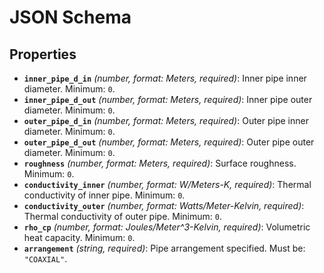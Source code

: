 # JSON Schema

## Properties

- **`inner_pipe_d_in`** *(number, format: Meters, required)*: Inner pipe inner diameter. Minimum: `0`.
- **`inner_pipe_d_out`** *(number, format: Meters, required)*: Inner pipe outer diameter. Minimum: `0`.
- **`outer_pipe_d_in`** *(number, format: Meters, required)*: Outer pipe inner diameter. Minimum: `0`.
- **`outer_pipe_d_out`** *(number, format: Meters, required)*: Outer pipe outer diameter. Minimum: `0`.
- **`roughness`** *(number, format: Meters, required)*: Surface roughness. Minimum: `0`.
- **`conductivity_inner`** *(number, format: W/Meters-K, required)*: Thermal conductivity of inner pipe. Minimum: `0`.
- **`conductivity_outer`** *(number, format: Watts/Meter-Kelvin, required)*: Thermal conductivity of outer pipe. Minimum: `0`.
- **`rho_cp`** *(number, format: Joules/Meter^3-Kelvin, required)*: Volumetric heat capacity. Minimum: `0`.
- **`arrangement`** *(string, required)*: Pipe arrangement specified. Must be: `"COAXIAL"`.
